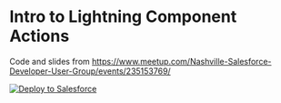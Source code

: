 # Intro to Lightning Component Actions

Code and slides from https://www.meetup.com/Nashville-Salesforce-Developer-User-Group/events/235153769/

<a href="https://githubsfdeploy.herokuapp.com">
  <img alt="Deploy to Salesforce"
       src="https://raw.githubusercontent.com/afawcett/githubsfdeploy/master/deploy.png">
</a>
